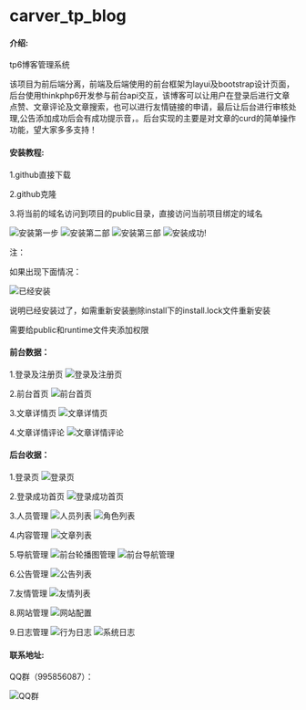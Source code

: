 # carver_tp_blog

#### 介绍:

tp6博客管理系统

该项目为前后端分离，前端及后端使用的前台框架为layui及bootstrap设计页面，后台使用thinkphp6开发参与前台api交互，该博客可以让用户在登录后进行文章点赞、文章评论及文章搜索，也可以进行友情链接的申请，最后让后台进行审核处理,公告添加成功后会有成功提示音，。后台实现的主要是对文章的curd的简单操作功能，望大家多多支持！

#### 安装教程:

1.github直接下载

2.github克隆

3.将当前的域名访问到项目的public目录，直接访问当前项目绑定的域名

![安装第一步](https://images.gitee.com/uploads/images/2021/0410/192225_1daa81f9_5145565.png "安装第一步.png")
![安装第二部](https://images.gitee.com/uploads/images/2021/0410/192458_e495425a_5145565.png "安装第二步.png")
![安装第三部](https://images.gitee.com/uploads/images/2021/0410/192721_a8f60dc8_5145565.png "安装第三步.png")
![安装成功!](https://images.gitee.com/uploads/images/2021/0410/192757_d2645799_5145565.png "安装第四步.png")

注：

如果出现下面情况：

![已经安装](https://images.gitee.com/uploads/images/2021/0410/192922_ca782a71_5145565.png "已经安装成功.png")

说明已经安装过了，如需重新安装删除install下的install.lock文件重新安装

需要给public和runtime文件夹添加权限

#### 前台数据：
1.登录及注册页
![登录及注册页](https://images.gitee.com/uploads/images/2021/0410/185248_11818f13_5145565.png "登录及注册页.png")

2.前台首页
![前台首页](https://images.gitee.com/uploads/images/2021/0410/185220_2a0db04f_5145565.png "前台首页.png")

3.文章详情页
![文章详情页](https://images.gitee.com/uploads/images/2021/0410/185511_d4788b58_5145565.png "文章详情页.png")

4.文章详情评论
![文章详情评论](https://images.gitee.com/uploads/images/2021/0410/185559_cd2b9aa5_5145565.png "文章详情评论.png")

#### 后台收据：
1.登录页
![登录页](https://images.gitee.com/uploads/images/2021/0410/185928_3fe56ae2_5145565.png "登录页.png")

2.登录成功首页
![登录成功首页](https://images.gitee.com/uploads/images/2021/0410/185905_c6503de2_5145565.png "登录成功首页.png")

3.人员管理
![人员列表](https://images.gitee.com/uploads/images/2021/0410/190033_0b87241f_5145565.png "人员列表.png")
![角色列表](https://images.gitee.com/uploads/images/2021/0410/190153_1a4714ee_5145565.png "角色列表.png")

4.内容管理
![文章列表](https://images.gitee.com/uploads/images/2021/0410/190308_be293127_5145565.png "文章列表.png")

5.导航管理
![前台轮播图管理](https://images.gitee.com/uploads/images/2021/0410/190351_93dba5cc_5145565.png "前台轮播图管理.png")
![前台导航管理](https://images.gitee.com/uploads/images/2021/0410/190435_7586c8df_5145565.png "前台导航管理.png")

6.公告管理
![公告列表](https://images.gitee.com/uploads/images/2021/0410/190510_31040f74_5145565.png "公告列表.png")

7.友情管理
![友情列表](https://images.gitee.com/uploads/images/2021/0410/190553_83602051_5145565.png "友情列表.png")

8.网站管理
![网站配置](https://images.gitee.com/uploads/images/2021/0410/190655_da94852d_5145565.png "网站配置.png")

9.日志管理
![行为日志](https://images.gitee.com/uploads/images/2021/0410/190728_33c975cc_5145565.png "行为日志.png")
![系统日志](https://images.gitee.com/uploads/images/2021/0410/190750_f5ee8d17_5145565.png "系统日志.png")

#### 联系地址:

 QQ群（995856087）：

![QQ群](https://images.gitee.com/uploads/images/2021/0410/195733_e34ff549_5145565.png "QQ群.png")